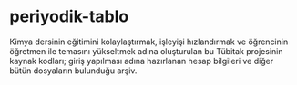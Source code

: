 # periyodik-tablo
Kimya dersinin eğitimini kolaylaştırmak, işleyişi hızlandırmak ve öğrencinin öğretmen ile temasını yükseltmek adına oluşturulan bu Tübitak projesinin kaynak kodları; giriş yapılması adına hazırlanan hesap bilgileri ve diğer bütün dosyaların bulunduğu arşiv.

